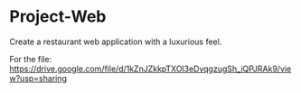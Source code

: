 # Project-Web
Create a restaurant web application with a luxurious feel.

For the file: https://drive.google.com/file/d/1kZnJZkkpTXOl3eDvqgzugSh_iQPJRAk9/view?usp=sharing
